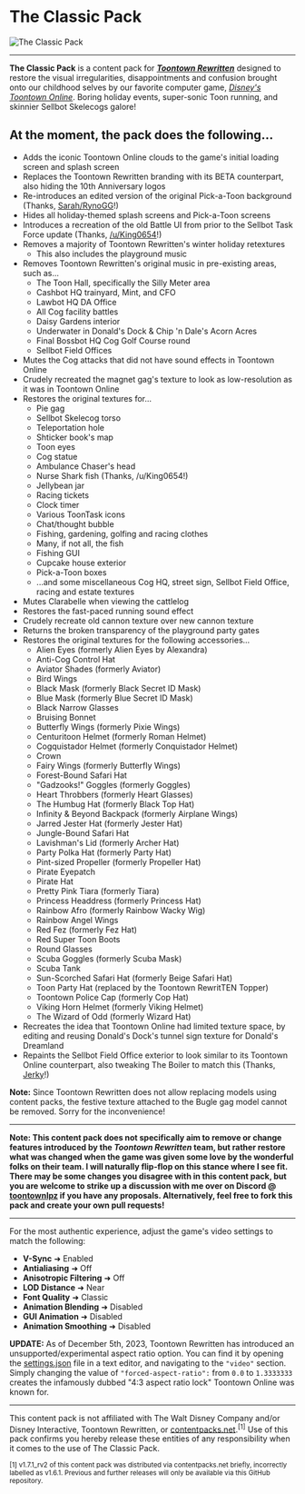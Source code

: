 # The Classic Pack

![The Classic Pack](https://user-images.githubusercontent.com/11021224/219852732-23e299aa-4bd1-4961-a48f-d9ae543b88ed.png)

---

**The Classic Pack** is a content pack for ***[Toontown Rewritten](https://www.toontownrewritten.com/)*** designed to restore the visual irregularities, disappointments and confusion brought onto our childhood selves by our favorite computer game, *[Disney's Toontown Online](https://en.wikipedia.org/wiki/Toontown_Online)*. Boring holiday events, super-sonic Toon running, and skinnier Sellbot Skelecogs galore!

## At the moment, the pack does the following...
- Adds the iconic Toontown Online clouds to the game's initial loading screen and splash screen
- Replaces the Toontown Rewritten branding with its BETA counterpart, also hiding the 10th Anniversary logos
- Re-introduces an edited version of the original Pick-a-Toon background (Thanks, [Sarah/RynoGG](https://twitter.com/_rynogg)!)
- Hides all holiday-themed splash screens and Pick-a-Toon screens
- Introduces a recreation of the old Battle UI from prior to the Sellbot Task Force update (Thanks, [/u/King0654](https://www.reddit.com/r/toontownrewritten/comments/1269hof/the_nostalgia_pack_v3_old_toontown_content_pack/)!)
- Removes a majority of Toontown Rewritten's winter holiday retextures
  - This also includes the playground music
- Removes Toontown Rewritten's original music in pre-existing areas, such as...
  - The Toon Hall, specifically the Silly Meter area
  - Cashbot HQ trainyard, Mint, and CFO
  - Lawbot HQ DA Office
  - All Cog facility battles
  - Daisy Gardens interior
  - Underwater in Donald's Dock & Chip 'n Dale's Acorn Acres
  - Final Bossbot HQ Cog Golf Course round
  - Sellbot Field Offices
- Mutes the Cog attacks that did not have sound effects in Toontown Online
- Crudely recreated the magnet gag's texture to look as low-resolution as it was in Toontown Online
- Restores the original textures for...
  - Pie gag
  - Sellbot Skelecog torso
  - Teleportation hole
  - Shticker book's map
  - Toon eyes
  - Cog statue
  - Ambulance Chaser's head
  - Nurse Shark fish (Thanks, /u/King0654!)
  - Jellybean jar
  - Racing tickets
  - Clock timer
  - Various ToonTask icons
  - Chat/thought bubble
  - Fishing, gardening, golfing and racing clothes
  - Many, if not all, the fish
  - Fishing GUI
  - Cupcake house exterior
  - Pick-a-Toon boxes
  - ...and some miscellaneous Cog HQ, street sign, Sellbot Field Office, racing and estate textures
- Mutes Clarabelle when viewing the cattlelog
- Restores the fast-paced running sound effect
- Crudely recreate old cannon texture over new cannon texture
- Returns the broken transparency of the playground party gates
- Restores the original textures for the following accessories...
  - Alien Eyes (formerly Alien Eyes by Alexandra)
  - Anti-Cog Control Hat
  - Aviator Shades (formerly Aviator)
  - Bird Wings
  - Black Mask (formerly Black Secret ID Mask)
  - Blue Mask (formerly Blue Secret ID Mask)
  - Black Narrow Glasses
  - Bruising Bonnet
  - Butterfly Wings (formerly Pixie Wings)
  - Centuritoon Helmet (formerly Roman Helmet)
  - Cogquistador Helmet (formerly Conquistador Helmet)
  - Crown
  - Fairy Wings (formerly Butterfly Wings)
  - Forest-Bound Safari Hat
  - "Gadzooks!" Goggles (formerly Goggles)
  - Heart Throbbers (formerly Heart Glasses)
  - The Humbug Hat (formerly Black Top Hat)
  - Infinity & Beyond Backpack (formerly Airplane Wings)
  - Jarred Jester Hat (formerly Jester Hat)
  - Jungle-Bound Safari Hat
  - Lavishman's Lid (formerly Archer Hat)
  - Party Polka Hat (formerly Party Hat)
  - Pint-sized Propeller (formerly Propeller Hat)
  - Pirate Eyepatch
  - Pirate Hat
  - Pretty Pink Tiara (formerly Tiara)
  - Princess Headdress (formerly Princess Hat)
  - Rainbow Afro (formerly Rainbow Wacky Wig)
  - Rainbow Angel Wings
  - Red Fez (formerly Fez Hat)
  - Red Super Toon Boots
  - Round Glasses
  - Scuba Goggles (formerly Scuba Mask)
  - Scuba Tank
  - Sun-Scorched Safari Hat (formerly Beige Safari Hat)
  - Toon Party Hat (replaced by the Toontown RewritTEN Topper)
  - Toontown Police Cap (formerly Cop Hat)
  - Viking Horn Helmet (formerly Viking Helmet)
  - The Wizard of Odd (formerly Wizard Hat)
- Recreates the idea that Toontown Online had limited texture space, by editing and reusing Donald's Dock's tunnel sign texture for Donald's Dreamland
- Repaints the Sellbot Field Office exterior to look similar to its Toontown Online counterpart, also tweaking The Boiler to match this (Thanks, [Jerky](https://contentpacks.net/mods.html)!)

<b>Note:</b> Since Toontown Rewritten does not allow replacing models using content packs, the festive texture attached to the Bugle gag model cannot be removed. Sorry for the inconvenience!

---

**Note: This content pack does not specifically aim to remove or change features introduced by the *Toontown Rewritten* team, but rather restore what was changed when the game was given some love by the wonderful folks on their team. I will naturally flip-flop on this stance where I see fit. There may be some changes you disagree with in this content pack, but you are welcome to strike up a discussion with me over on Discord @ [toontownlpz](https://discord.com/users/107224459018006528) if you have any proposals. Alternatively, feel free to fork this pack and create your own pull requests!**

---

For the most authentic experience, adjust the game's video settings to match the following:
 - <b>V-Sync</b> ➜ Enabled
 - <b>Antialiasing</b> ➜ Off
 - <b>Anisotropic Filtering</b> ➜ Off
 - <b>LOD Distance</b> ➜ Near
 - <b>Font Quality</b> ➜ Classic
 - <b>Animation Blending</b> ➜ Disabled
 - <b>GUI Animation</b> ➜ Disabled
 - <b>Animation Smoothing</b> ➜ Disabled

<b>UPDATE:</b> As of December 5th, 2023, Toontown Rewritten has introduced an unsupported/experimental aspect ratio option. You can find it by opening the [settings.json](https://toontownrewritten.wiki/Settings.json) file in a text editor, and navigating to the `"video"` section. Simply changing the value of `"forced-aspect-ratio":` from `0.0` to `1.3333333` creates the infamously dubbed "4:3 aspect ratio lock" Toontown Online was known for.

---

This content pack is not affiliated with The Walt Disney Company and/or Disney Interactive, Toontown Rewritten, or [contentpacks.net](https://contentpacks.net/).<sup>[1]</sup> Use of this pack confirms you hereby release these entities of any responsibility when it comes to the use of The Classic Pack.

<sup>[1] v1.7.1_rv2 of this content pack was distributed via contentpacks.net briefly, incorrectly labelled as v1.6.1. Previous and further releases will only be available via this GitHub repository.</sup>
